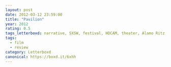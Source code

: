 ```yaml
---
layout: post 
date: 2012-03-12 23:59:00
title: "Pavilion"
year: 2012
rating: 0.5
tags_letterboxd: narrative, SXSW, festival, HDCAM, theater, Alamo Ritz, Austin
tags:
  - film
  - review
category: Letterboxd
canonical: https://boxd.it/6xhh
---
```


